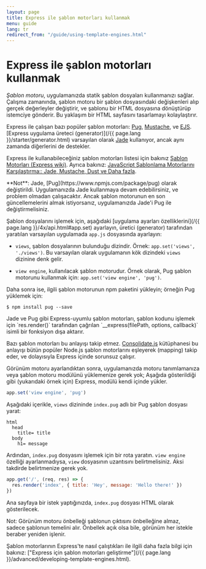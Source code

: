 ```yaml
---
layout: page
title: Express ile şablon motorları kullanmak
menu: guide
lang: tr
redirect_from: "/guide/using-template-engines.html"
---
```

# Express ile şablon motorları kullanmak

_Şablon motoru_, uygulamanızda statik şablon dosyaları kullanmanızı sağlar. Çalışma zamanında, şablon motoru bir şablon dosyasındaki değişkenleri alıp gerçek değerleyler değiştirir, ve şablonu bir HTML dosyasına dönüştürüp istemciye gönderir. Bu yaklaşım bir HTML sayfasını tasarlamayı kolaylaştırır.

Express ile çalışan bazı popüler şablon motorları: [Pug](https://pugjs.org/api/getting-started.html), [Mustache](https://www.npmjs.com/package/mustache), ve [EJS](https://www.npmjs.com/package/ejs). [Express uygulama üreteci (generator)](/{{ page.lang }}/starter/generator.html) varsayılan olarak [Jade](https://www.npmjs.com/package/jade) kullanıyor, ancak aynı zamanda diğerlerini de destekler.

Express ile kullanabileceğiniz şablon motorları listesi için bakınız [Şablon Motorları (Express wiki)](https://github.com/expressjs/express/wiki#template-engines).
Ayrıca bakınız: [JavaScript Şablonlama Motorlarını Karşılaştırma:: Jade, Mustache, Dust ve Daha fazla](https://strongloop.com/strongblog/compare-javascript-templates-jade-mustache-dust/).

<div class="doc-box doc-notice" markdown="1">
**Not**: Jade, [Pug](https://www.npmjs.com/package/pug) olarak değiştirildi. Uygulamanızda Jade kullanmaya devam edebilirsiniz, ve problem olmadan çalışacaktır. Ancak şablon motorunun en son güncellemelerini almak istiyorsanız, uygulamanızda Jade'i Pug ile değiştirmelisiniz.
</div>

Şablon dosyalarını işlemek için, aşağıdaki [uygulama ayarları özelliklerini](/{{ page.lang }}/4x/api.html#app.set) ayarlayın, üretici (generator) tarafından yaratılan varsayılan uygulamada `app.js` dosyasında ayarlayın:

* `views`, şablon dosyalarının bulunduğu dizindir. Örnek: `app.set('views', './views')`.
Bu varsayılan olarak uygulamanın kök dizindeki `views` dizinine denk gelir.

* `view engine`, kullanılacak şablon motorudur. Örnek olarak, Pug şablon motorunu kullanmak için: `app.set('view engine', 'pug')`.

Daha sonra ise, ilgili şablon motorunun npm paketini yükleyin; örneğin Pug yüklemek için:

```console
$ npm install pug --save
```

<div class="doc-box doc-notice" markdown="1">
Jade ve Pug gibi Express-uyumlu şablon motorları, şablon kodunu işlemek için `res.render()` tarafından çağrılan `__express(filePath, options, callback)` isimli bir fonksiyon dışa aktarır.

Bazı şablon motorları bu anlayışı takip etmez. [Consolidate.js](https://www.npmjs.org/package/consolidate) kütüphanesi bu anlayışı bütün popüler Node.js şablon motorlarını eşleyerek (mapping) takip eder, ve dolayısıyla Express içinde sorunsuz çalışır.
</div>

Görünüm motoru ayarlandıktan sonra, uygulamanızda motoru tanımlamanıza veya şablon motoru modülünü yüklemenize gerek yok; Aşağıda gösterildiği gibi (yukarıdaki örnek için) Express, modülü kendi içinde yükler.

```js
app.set('view engine', 'pug')
```

Aşağıdaki içerikle, `views` dizininde `index.pug` adlı bir Pug şablon dosyası yarat:

```pug
html
  head
    title= title
  body
    h1= message
```

Ardından, `index.pug` dosyasını işlemek için bir rota yaratın. `view engine` özelliği ayarlanmadıysa, `view` dosyasının uzantısını belirtmelisiniz. Aksi takdirde belirtmenize gerek yok.

```js
app.get('/', (req, res) => {
  res.render('index', { title: 'Hey', message: 'Hello there!' })
})
```

Ana sayfaya bir istek yaptığınızda, `index.pug` dosyası HTML olarak gösterilecek.

Not: Görünüm motoru önbelleği şablonun çıktısını önbelleğine almaz, sadece şablonun temelini alır. Önbellek açık olsa bile, görünüm her istekle beraber yeniden işlenir.

Şablon motorlarının Express'te nasıl çalıştıkları ile ilgili daha fazla bilgi için bakınız: ["Express için şablon motorları geliştirme"](/{{ page.lang }}/advanced/developing-template-engines.html).
